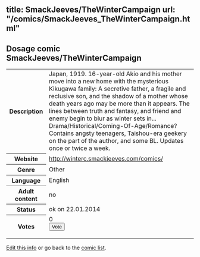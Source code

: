 title: SmackJeeves/TheWinterCampaign
url: "/comics/SmackJeeves_TheWinterCampaign.html"
---
Dosage comic SmackJeeves/TheWinterCampaign
-----------------------------------------

<p id="msg"></p>
<script type="text/javascript">
if (window.location.search === '?edit_info_mail=sent_ok') {
  var elem = document.getElementById("msg");
  elem.innerHTML = 'Edited information sucessfully sent for review, which is usually done daily. Thanks!';
  elem.className = 'ok';
}
</script>
<table class="comicinfo">
<tr>
<th>Description</th><td>Japan, 1919. 16-year-old Akio and his mother move into a new home with the mysterious Kikugawa family: A secretive father, a fragile and reclusive son, and the shadow of a mother whose death years ago may be more than it appears. The lines between truth and fantasy, and friend and enemy begin to blur as winter sets in... Drama/Historical/Coming-Of-Age/Romance? Contains angsty teenagers, Taishou-era geekery on the part of the author, and some BL. Updates once or twice a week.</td>
</tr>
<tr>
<th>Website</th><td><a href="http://winterc.smackjeeves.com/comics/">http://winterc.smackjeeves.com/comics/</a></td>
</tr>
<tr>
<th>Genre</th><td>Other</td>
</tr>
<tr>
<th>Language</th><td>English</td>
</tr>
<tr>
<th>Adult content</th><td>no</td>
</tr>
<tr>
<th>Status</th><td>ok on 22.01.2014</td>
</tr>
<tr>
<th>Votes</th><td>0
<form action="http://gaecounter.appspot.com/count/" method="POST">
<input name="name" type="hidden" value="SmackJeeves_TheWinterCampaign"/>
<input name="uid" type="hidden" id="voteuid" value=""/>
<input type="submit" value="Vote"/>
</form>
</td>
</tr>
</table>
<script type="text/javascript">
var ua = navigator.userAgent;
document.getElementById("voteuid").value = ua.replace(/[^a-zA-Z0-9\._:]/g , "_");;
</script>

[Edit this info](SmackJeeves_TheWinterCampaign_edit.html) or go back to the [comic list](../comic-index.html).
